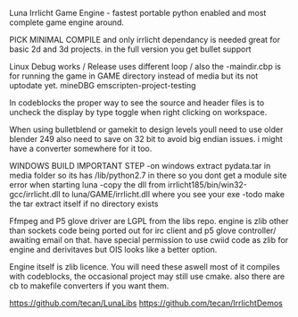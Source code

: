 Luna Irrlicht Game Engine - fastest portable python enabled and most complete game engine around.

PICK MINIMAL COMPILE and only irrlicht dependancy is needed great for basic 2d and 3d projects. in the full version you get bullet support

Linux Debug works / Release uses different loop   /  also the -maindir.cbp is for running the game in  GAME directory instead of media but its not uptodate yet.
mineDBG
emscripten-project-testing 

In codeblocks the proper way to see the source and header files is to uncheck the display by type toggle when right clicking on workspace.

When using bulletblend or gamekit to design levels youll need to use older blender 249 also need to save on 32 bit to avoid big endian issues. i might have a converter somewhere for it too.


WINDOWS BUILD
IMPORTANT STEP
-on windows extract pydata.tar in media folder so its has /lib/python2.7 in there so you dont get a module site error when starting luna
-copy the dll from irrlicht185/bin/win32-gcc/irrlicht.dll to luna/GAME/irrlicht.dll where you see your exe
-todo make the tar extract itself if no directory exists



Ffmpeg and P5 glove driver are LGPL from the libs repo.
engine is zlib other than sockets code being ported out for irc client and p5 glove controller/ awaiting email on that.
have special permission to use cwiid code as zlib for engine and derivitaves but OIS looks like a better option.

Engine itself is zlib licence.
You will need these aswell most of it compiles with codeblocks, the occasional project may still use cmake. also there are cb to makefile converters if you want them.

https://github.com/tecan/LunaLibs
https://github.com/tecan/IrrlichtDemos